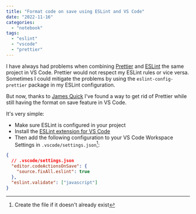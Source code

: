 ```yaml
---
title: "Format code on save using ESLint and VS Code"
date: "2022-11-16"
categories: 
  - "notebook"
tags: 
  - "eslint"
  - "vscode"
  - "prettier"
---
```


I have always had problems when combining [Prettier](https://prettier.io/) and [ESLint](https://eslint.org/) the same project in VS Code. Prettier would not respect my ESLint rules or vice versa. Sometimes I could mitigate the problems by using the `eslint-config-prettier` package in my ESLint configuration.

But now, thanks to [James Quick](https://www.digitalocean.com/community/tutorials/linting-and-formatting-with-eslint-in-vs-code) I've found a way to get rid of Prettier while still having the format on save feature in VS Code.

It's very simple:
- Make sure ESLint is configured in your project
- Install the [ESLint extension for VS Code](https://marketplace.visualstudio.com/items?itemName=dbaeumer.vscode-eslint)
- Then add the following configuration to your VS Code Workspace Settings in `.vscode/settings.json`[^1]:

```json
{
  // .vscode/settings.json
  "editor.codeActionsOnSave": {
    "source.fixAll.eslint": true
  },
  "eslint.validate": ["javascript"]
}
```


[^1]: Create the file if it doesn't already exist
